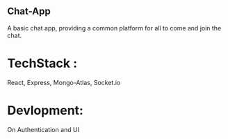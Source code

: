 ## Chat-App 
A basic chat app, providing a common platform for all to come and join the chat. 

# TechStack : 
React, Express, Mongo-Atlas, Socket.io
# Devlopment: 
On Authentication and UI
